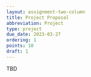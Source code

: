 ```yaml
---
layout: assignment-two-column
title: Project Proposal
abbreviation: Project
type: project
due_date: 2023-03-27
ordering: 1
points: 10
draft: 1
---
```

TBD